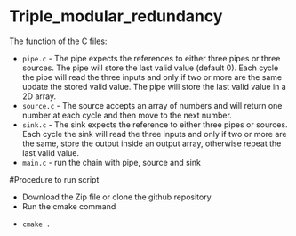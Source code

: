 # Triple_modular_redundancy

The function of the C files:

- `pipe.c` - The pipe expects the references to either three pipes or three
  sources. The pipe will store the last valid value (default 0). Each cycle the pipe will read the three
  inputs and only if two or more are the same update the stored valid value. The pipe will store the
  last valid value in a 2D array.
- `source.c` - The source accepts an array of numbers and will return one number
  at each cycle and then move to the next number.
- `sink.c` - The sink expects the reference to either three pipes or sources. Each
  cycle the sink will read the three inputs and only if two or more are the same, store the output inside
  an output array, otherwise repeat the last valid value.
- `main.c` - run the chain with pipe, source and sink

#Procedure to run script

- Download the Zip file or clone the github repository
- Run the cmake command
- ````
  cmake . 
  ````